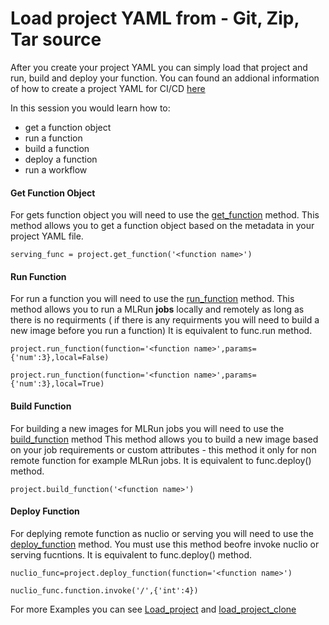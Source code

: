 # Load project YAML from - Git, Zip, Tar source

After you create your project YAML you can simply load that project and run, build and deploy your function.
You can found an addional information of how to create a project YAML for CI/CD [here](https://github.com/GiladShapira94/load-project-example/blob/master/CI-CD%20automation%20creation.md)

In this session you would learn how to:
* get a function object 
* run a function
* build a function
* deploy a function
* run a workflow

#### Get Function Object 
For gets function object you will need to use the [get_function](https://docs.mlrun.org/en/latest/api/mlrun.projects.html?highlight=get_function#mlrun.projects.MlrunProject.get_function) method.
This method allows you to get a function object based on the metadata in your project YAML file.
````
serving_func = project.get_function('<function name>')
````
#### Run Function 
For run a function you will need to use the [run_function](https://docs.mlrun.org/en/latest/api/mlrun.projects.html?highlight=run_function#mlrun.projects.MlrunProject.run_function) method.
This method allows you to run a MLRun **jobs** locally and remotely as long as there is no requirments ( if there is any requirments you will need to build a new image before you run a function)
It is equivalent to func.run method.
````
project.run_function(function='<function name>',params={'num':3},local=False)
````
````
project.run_function(function='<function name>',params={'num':3},local=True)
````
#### Build Function
For building a new images for MLRun jobs you will need to use the [build_function](https://docs.mlrun.org/en/latest/api/mlrun.projects.html?highlight=build_function#mlrun.projects.MlrunProject.build_function) method
This method allows you to build a new image based on your job requirements or custom attributes - this method it only for non remote function for example MLRun jobs.
It is equivalent to func.deploy() method.
````
project.build_function('<function name>')
````

#### Deploy Function
For deplying remote function as nuclio or serving you will need to use the [deploy_function](https://docs.mlrun.org/en/latest/api/mlrun.projects.html?highlight=deploy_function#mlrun.projects.MlrunProject.deploy_function) method.
You must use this method beofre invoke nuclio or serving fucntions.
It is equivalent to func.deploy() method.
````
nuclio_func=project.deploy_function(function='<function name>')

nuclio_func.function.invoke('/',{'int':4})
````

For more Examples you can see [Load_project](https://github.com/GiladShapira94/load-project-example/blob/master/load_project.ipynb) and [load_project_clone](https://github.com/GiladShapira94/load-project-example/blob/master/load_project_clone.ipynb)
